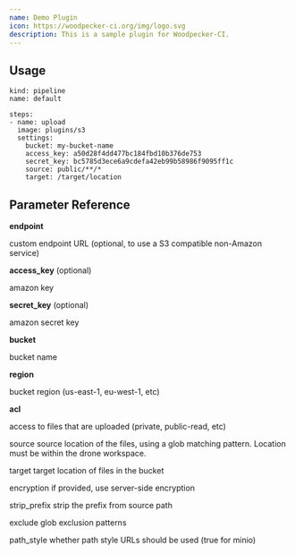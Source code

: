 ```yaml
---
name: Demo Plugin
icon: https://woodpecker-ci.org/img/logo.svg
description: This is a sample plugin for Woodpecker-CI.
---
```

<!-- WOODPECKER_PLUGIN_DOCS: This file has to follow the plugins-doc template syntax. -->

## Usage

```
kind: pipeline
name: default

steps:
- name: upload
  image: plugins/s3
  settings:
    bucket: my-bucket-name
    access_key: a50d28f4dd477bc184fbd10b376de753
    secret_key: bc5785d3ece6a9cdefa42eb99b58986f9095ff1c
    source: public/**/*
    target: /target/location
```

## Parameter Reference

__endpoint__

custom endpoint URL (optional, to use a S3 compatible non-Amazon service)

__access_key__ (optional)

amazon key

__secret_key__ (optional)

amazon secret key

__bucket__

bucket name

__region__

bucket region (us-east-1, eu-west-1, etc)

__acl__

access to files that are uploaded (private, public-read, etc)

source
source location of the files, using a glob matching pattern. Location must be within the drone workspace.

target
target location of files in the bucket

encryption
if provided, use server-side encryption

strip_prefix
strip the prefix from source path

exclude
glob exclusion patterns

path_style
whether path style URLs should be used (true for minio)
